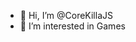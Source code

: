 - 👋 Hi, I’m @CoreKillaJS
- 👀 I’m interested in Games

<!---
CoreKillaJS/CoreKillaJS is a ✨ special ✨ repository because its `README.md` (this file) appears on your GitHub profile.
You can click the Preview link to take a look at your changes.
--->
